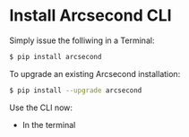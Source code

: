 # Install Arcsecond CLI

Simply issue the folliwing in a Terminal:

```bash
$ pip install arcsecond
```

To upgrade an existing Arcsecond installation:

```bash
$ pip install --upgrade arcsecond
```

Use the CLI now:
* In the terminal
